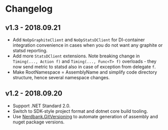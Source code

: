 # Changelog

## v1.3 - 2018.09.21
- Add `NoOpGraphiteClient` and `NoOpStatsDClient` for DI-container integration convenience in cases 
  when you do not want any graphite or statsd reporting.
- Add more `StatsDClient` extensions. Note breaking change in `Timing(..., Action f)` and `Timing(..., Func<T> f)` overloads - 
  they now send metric to statsd also in case of exception from delegate `f`.
- Make RootNamespace = AssemblyName and simplify code directory structure, hence several namespace changes.

## v1.2 - 2018.09.20
- Support .NET Standard 2.0.
- Switch to SDK-style project format and dotnet core build tooling.
- Use [Nerdbank.GitVersioning](https://github.com/AArnott/Nerdbank.GitVersioning) to automate generation of assembly 
  and nuget package versions.
